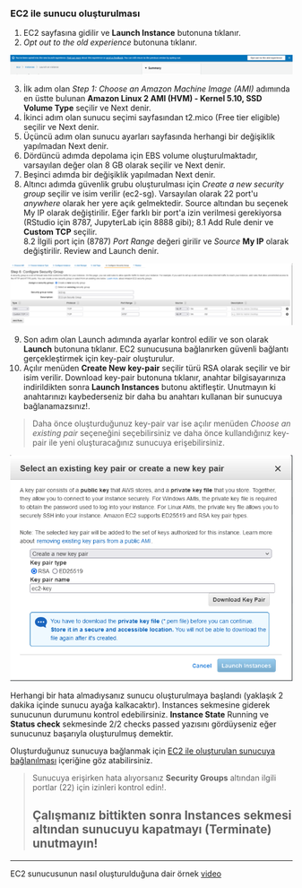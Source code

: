 ### EC2 ile sunucu oluşturulması

1. EC2 sayfasına gidilir ve **Launch Instance** butonuna tıklanır.
2. *Opt out to the old experience* butonuna tıklanır.

![](assets/ec2-2.png)

3. İlk adım olan *Step 1: Choose an Amazon Machine Image (AMI)* adımında en üstte bulunan **Amazon Linux 2 AMI (HVM) - Kernel 5.10, SSD Volume Type** seçilir ve Next denir.
4. İkinci adım olan sunucu seçimi sayfasından t2.mico (Free tier eligible) seçilir ve Next denir.
5. Üçüncü adım olan sunucu ayarları sayfasında herhangi bir değişiklik yapılmadan Next denir.
6. Dördüncü adımda depolama için EBS volume oluşturulmaktadır, varsayılan değer olan 8 GB olarak seçilir ve Next denir.
7. Beşinci adımda bir değişiklik yapılmadan Next denir.
8. Altıncı adımda güvenlik grubu oluşturulması için *Create a new security group* seçilir ve isim verilir (ec2-sg). Varsayılan olarak 22 port'u *anywhere* olarak her yere açık gelmektedir. Source altından bu seçenek My IP olarak değiştirilir. Eğer farklı bir port'a izin verilmesi gerekiyorsa (RStudio için 8787, JupyterLab için 8888 gibi); 
    8.1 Add Rule denir ve **Custom TCP** seçilir.  
    8.2 İlgili port için (8787) *Port Range* değeri girilir ve *Source* **My IP** olarak değiştirilir. Review and Launch denir.

![](assets/ec2-3.png)

9. Son adım olan Launch adımında ayarlar kontrol edilir ve son olarak **Launch** butonuna tıklanır. EC2 sunucusuna bağlanırken güvenli bağlantı gerçekleştirmek için key-pair oluşturulur.
10. Açılır menüden **Create New key-pair** seçilir türü RSA olarak seçilir ve bir isim verilir. Download key-pair butonuna tıklanır, anahtar bilgisayarınıza indirildikten sonra **Launch Instances** butonu aktifleştir. Unutmayın ki anahtarınızı kaybederseniz bir daha bu anahtarı kullanan bir sunucuya bağlanamazsınız!.

> Daha önce oluşturduğunuz key-pair var ise açılır menüden *Choose an existing pair* seçeneğini seçebilirsiniz ve daha önce kullandığınız key-pair ile yeni oluşturacağınız sunucuya erişebilirsiniz. 

![](assets/ec2-4.png)

Herhangi bir hata almadıysanız sunucu oluşturulmaya başlandı (yaklaşık 2 dakika içinde sunucu ayağa kalkacaktır). Instances sekmesine giderek sunucunun durumunu kontrol edebilirsiniz. **Instance State** Running ve **Status check** sekmesinde 2/2 checks passed yazısını gördüyseniz eğer sunucunuz başarıyla oluşturulmuş demektir.

Oluşturduğunuz sunucuya bağlanmak için [EC2 ile oluşturulan sunucuya bağlanılması](ec2-con.md) içeriğine göz atabilirsiniz.


> Sunucuya erişirken hata alıyorsanız **Security Groups** altından ilgili portlar (22) için izinleri kontrol edin!.
> ## Çalışmanız bittikten sonra **Instances** sekmesi altından sunucuyu kapatmayı (Terminate) unutmayın!

--- 

EC2 sunucusunun nasıl oluşturulduğuna dair örnek [video](https://youtu.be/Ax37MO6nE2w?t=790)